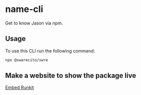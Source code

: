 # name-cli

Get to know Jason via npm. 

## Usage 

To use this CLI run the following command:

 ```sh
 npx @swarecito/swre
 ```

## Make a website to show the package live

[Embed Runkit](https://runkit.com/docs/embed)
